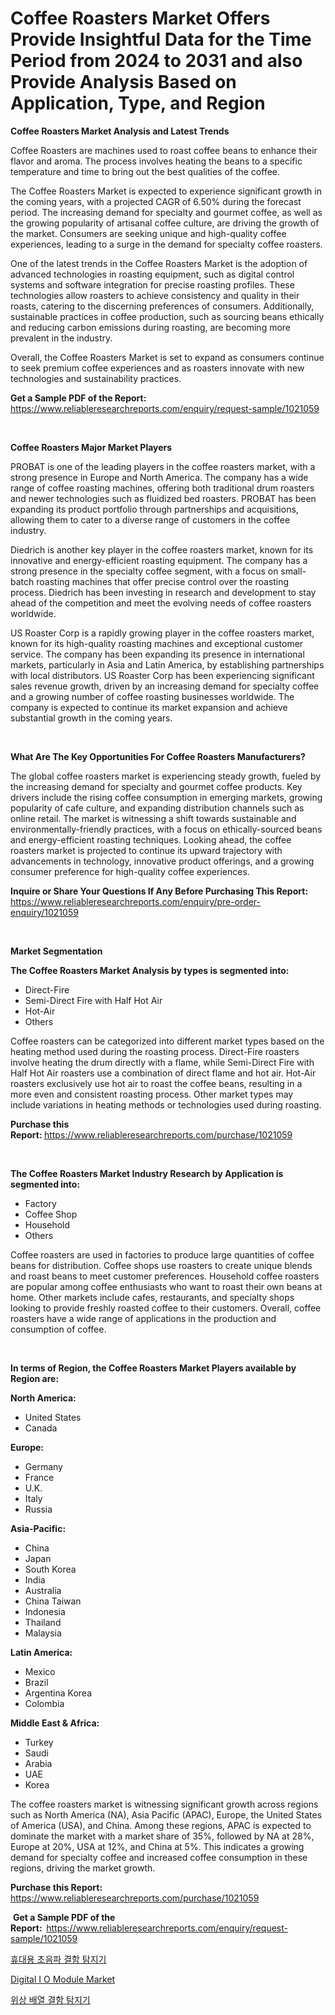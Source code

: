 <p><h1>Coffee Roasters Market Offers Provide Insightful Data for the Time Period from 2024 to 2031 and also Provide Analysis Based on Application, Type, and Region</h1></p><p><strong>Coffee Roasters Market Analysis and Latest Trends</strong></p>
<p><p>Coffee Roasters are machines used to roast coffee beans to enhance their flavor and aroma. The process involves heating the beans to a specific temperature and time to bring out the best qualities of the coffee.</p><p>The Coffee Roasters Market is expected to experience significant growth in the coming years, with a projected CAGR of 6.50% during the forecast period. The increasing demand for specialty and gourmet coffee, as well as the growing popularity of artisanal coffee culture, are driving the growth of the market. Consumers are seeking unique and high-quality coffee experiences, leading to a surge in the demand for specialty coffee roasters.</p><p>One of the latest trends in the Coffee Roasters Market is the adoption of advanced technologies in roasting equipment, such as digital control systems and software integration for precise roasting profiles. These technologies allow roasters to achieve consistency and quality in their roasts, catering to the discerning preferences of consumers. Additionally, sustainable practices in coffee production, such as sourcing beans ethically and reducing carbon emissions during roasting, are becoming more prevalent in the industry.</p><p>Overall, the Coffee Roasters Market is set to expand as consumers continue to seek premium coffee experiences and as roasters innovate with new technologies and sustainability practices.</p></p>
<p><strong>Get a Sample PDF of the Report:&nbsp;</strong> <a href="https://www.reliableresearchreports.com/enquiry/request-sample/1021059">https://www.reliableresearchreports.com/enquiry/request-sample/1021059</a></p>
<p>&nbsp;</p>
<p><strong>Coffee Roasters Major Market Players</strong></p>
<p><p>PROBAT is one of the leading players in the coffee roasters market, with a strong presence in Europe and North America. The company has a wide range of coffee roasting machines, offering both traditional drum roasters and newer technologies such as fluidized bed roasters. PROBAT has been expanding its product portfolio through partnerships and acquisitions, allowing them to cater to a diverse range of customers in the coffee industry.</p><p>Diedrich is another key player in the coffee roasters market, known for its innovative and energy-efficient roasting equipment. The company has a strong presence in the specialty coffee segment, with a focus on small-batch roasting machines that offer precise control over the roasting process. Diedrich has been investing in research and development to stay ahead of the competition and meet the evolving needs of coffee roasters worldwide.</p><p>US Roaster Corp is a rapidly growing player in the coffee roasters market, known for its high-quality roasting machines and exceptional customer service. The company has been expanding its presence in international markets, particularly in Asia and Latin America, by establishing partnerships with local distributors. US Roaster Corp has been experiencing significant sales revenue growth, driven by an increasing demand for specialty coffee and a growing number of coffee roasting businesses worldwide. The company is expected to continue its market expansion and achieve substantial growth in the coming years.</p></p>
<p>&nbsp;</p>
<p><strong>What Are The Key Opportunities For Coffee Roasters Manufacturers?</strong></p>
<p><p>The global coffee roasters market is experiencing steady growth, fueled by the increasing demand for specialty and gourmet coffee products. Key drivers include the rising coffee consumption in emerging markets, growing popularity of cafe culture, and expanding distribution channels such as online retail. The market is witnessing a shift towards sustainable and environmentally-friendly practices, with a focus on ethically-sourced beans and energy-efficient roasting techniques. Looking ahead, the coffee roasters market is projected to continue its upward trajectory with advancements in technology, innovative product offerings, and a growing consumer preference for high-quality coffee experiences.</p></p>
<p><strong>Inquire or Share Your Questions If Any Before Purchasing This Report:</strong> <a href="https://www.reliableresearchreports.com/enquiry/pre-order-enquiry/1021059">https://www.reliableresearchreports.com/enquiry/pre-order-enquiry/1021059</a></p>
<p>&nbsp;</p>
<p><strong>Market Segmentation</strong></p>
<p><strong>The Coffee Roasters Market Analysis by types is segmented into:</strong></p>
<p><ul><li>Direct-Fire</li><li>Semi-Direct Fire with Half Hot Air</li><li>Hot-Air</li><li>Others</li></ul></p>
<p><p>Coffee roasters can be categorized into different market types based on the heating method used during the roasting process. Direct-Fire roasters involve heating the drum directly with a flame, while Semi-Direct Fire with Half Hot Air roasters use a combination of direct flame and hot air. Hot-Air roasters exclusively use hot air to roast the coffee beans, resulting in a more even and consistent roasting process. Other market types may include variations in heating methods or technologies used during roasting.</p></p>
<p><strong>Purchase this Report:&nbsp;</strong><a href="https://www.reliableresearchreports.com/purchase/1021059">https://www.reliableresearchreports.com/purchase/1021059</a></p>
<p>&nbsp;</p>
<p><strong>The Coffee Roasters Market Industry Research by Application is segmented into:</strong></p>
<p><ul><li>Factory</li><li>Coffee Shop</li><li>Household</li><li>Others</li></ul></p>
<p><p>Coffee roasters are used in factories to produce large quantities of coffee beans for distribution. Coffee shops use roasters to create unique blends and roast beans to meet customer preferences. Household coffee roasters are popular among coffee enthusiasts who want to roast their own beans at home. Other markets include cafes, restaurants, and specialty shops looking to provide freshly roasted coffee to their customers. Overall, coffee roasters have a wide range of applications in the production and consumption of coffee.</p></p>
<p>&nbsp;</p>
<p><strong>In terms of Region, the Coffee Roasters Market Players available by Region are:</strong></p>
<p>
    <p> <strong> North America: </strong>
        <ul>
            <li>United States</li>
            <li>Canada</li>
        </ul>
        </p> 
    <p> <strong> Europe: </strong>
        <ul>
            <li>Germany</li>
            <li>France</li>
            <li>U.K.</li>
            <li>Italy</li>
            <li>Russia</li>
        </ul>
        </p> 
    <p> <strong> Asia-Pacific: </strong>
        <ul>
            <li>China</li>
            <li>Japan</li>
            <li>South Korea</li>
            <li>India</li>
            <li>Australia</li>
            <li>China Taiwan</li>
            <li>Indonesia</li>
            <li>Thailand</li>
            <li>Malaysia</li>
        </ul>
        </p> 
    <p> <strong> Latin America: </strong>
        <ul>
            <li>Mexico</li>
            <li>Brazil</li>
            <li>Argentina Korea</li>
            <li>Colombia</li>
        </ul>
        </p> 
    <p> <strong> Middle East & Africa: </strong>
        <ul>
            <li>Turkey</li>
            <li>Saudi</li>
            <li>Arabia</li>
            <li>UAE</li>
            <li>Korea</li>
        </ul>
    </p>
    </p>
<p><p>The coffee roasters market is witnessing significant growth across regions such as North America (NA), Asia Pacific (APAC), Europe, the United States of America (USA), and China. Among these regions, APAC is expected to dominate the market with a market share of 35%, followed by NA at 28%, Europe at 20%, USA at 12%, and China at 5%. This indicates a growing demand for specialty coffee and increased coffee consumption in these regions, driving the market growth.</p></p>
<p><strong>Purchase this Report: </strong><a href="https://www.reliableresearchreports.com/purchase/1021059">https://www.reliableresearchreports.com/purchase/1021059</a></p>
<p>&nbsp;<strong>Get a Sample PDF of the Report:&nbsp;&nbsp;</strong><a href="https://www.reliableresearchreports.com/enquiry/request-sample/1021059">https://www.reliableresearchreports.com/enquiry/request-sample/1021059</a></p>
<p><strong></strong></p>
<p><p><a href="https://github.com/vsap75a286l/Market-Research-Report-List-1/blob/main/17927522453.md">휴대용 초음파 결함 탐지기</a></p><p><a href="https://issuu.com/reportprime-2/docs/digital-i-o-module-market-size-2030_7f5116e22c3e2d">Digital I O Module Market</a></p><p><a href="https://github.com/idcefvhkdut6/Market-Research-Report-List-1/blob/main/24723092452.md">위상 배열 결함 탐지기</a></p></p>